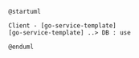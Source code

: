 ```plantuml
@startuml

Client - [go-service-template]
[go-service-template] ..> DB : use

@enduml
```
